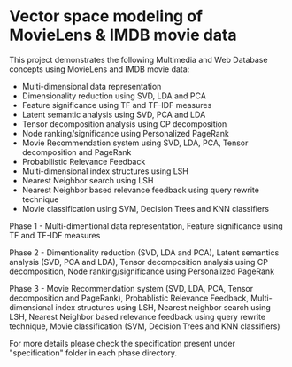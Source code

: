 # Vector space modeling of MovieLens & IMDB movie data

This project demonstrates the following Multimedia and Web Database concepts using MovieLens and IMDB movie data: 
 - Multi-dimensional data representation
 - Dimensionality reduction using SVD, LDA and PCA
 - Feature significance using TF and TF-IDF measures
 - Latent semantic analysis using SVD, PCA and LDA
 - Tensor decomposition analysis using CP decomposition
 - Node ranking/significance using Personalized PageRank
 - Movie Recommendation system using SVD, LDA, PCA, Tensor decomposition and PageRank
 - Probabilistic Relevance Feedback
 - Multi-dimensional index structures using LSH
 - Nearest Neighbor search using LSH
 - Nearest Neighbor based relevance feedback using query rewrite technique
 - Movie classification using SVM, Decision Trees and KNN classifiers
 


Phase 1 - Multi-dimentional data representation, Feature significance using TF and TF-IDF measures

Phase 2 - Dimentionality reduction (SVD, LDA and PCA), Latent semantics analysis (SVD, PCA and LDA), Tensor decomposition analysis using CP decomposition, Node ranking/significance using Personalized PageRank

Phase 3 - Movie Recommendation system (SVD, LDA, PCA, Tensor decomposition and PageRank), Probablistic Relevance Feedback, Multi-dimensional index structures using LSH, Nearest neighbor search using LSH, Nearest Neighbor based relevance feedback using query rewrite technique, Movie classification (SVM, Decision Trees and KNN classifiers)


For more details please check the specification present under "specification" folder in each phase directory.
